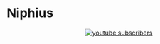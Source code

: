 # Niphius

<p align="middle">
 <a href="https://www.youtube.com/channel/UCYuPCgdPVFysd6qjzrq92aQ?sub_confirmation=1">
  <img alt="youtube subscribers" title="Subscribe to my Youtube channel" src="https://custom-icon-badges.demolab.com/youtube/channel/subscribers/UCYuPCgdPVFysd6qjzrq92aQ?color=%23E05D44&label=SUBSCRIBE&logo=video&logoColor=white&style=for-the-badge&labalColor=CE4630"/>
 </a>
</p>

<html>
 <head>
  <link rel="stylesheet" href="https://cdn.jsdelivr.net/npm/bulma@0.9.4/css/bulma.min.css">
 </head>
 <body>
 
 </body>
</html>
